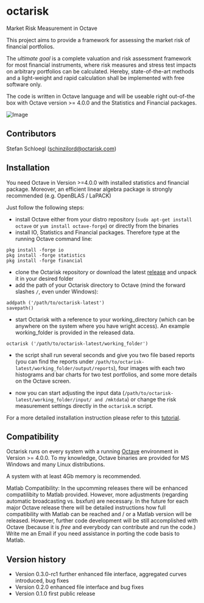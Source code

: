 # octarisk
Market Risk Measurement in Octave

This project aims to provide a framework for assessing the market risk of financial portfolios.

The *ultimate goal* is a complete valuation and risk assessment framework for most financial instruments, where risk measures
and stress test impacts on arbitrary portfolios can be calculated. Hereby, state-of-the-art methods and a light-weight and rapid 
calculation shall be implemented with free software only.

The code is written in Octave language and will be useable right out-of-the box with Octave version >= 4.0.0 
and the Statistics and Financial packages.

![Image](http://www.octarisk.com/images/OCTARISK_logo_standard.svg)

## Contributors
Stefan Schloegl (schinzilord@octarisk.com)

## Installation

You need Octave in Version >=4.0.0 with installed statistics and financial package.
Moreover, an efficient linear algebra package is strongly recommended (e.g. OpenBLAS / LaPACK)

Just follow the following steps:
- install Octave either from your distro repository (`sudo apt-get install octave` or `yum install octave-forge`) or directly from the binaries
- install IO, Statistics and Financial packages. Therefore type at the running Octave command line:

```
pkg install -forge io
pkg install -forge statistics
pkg install -forge financial
```

- clone the Octarisk repository or download the latest  [release](https://github.com/octarisk/octarisk/releases) and unpack it in your desired folder
- add the path of your Octarisk directory to Octave (mind the forward slashes `/`, even under Windows):

```
addpath ('/path/to/octarisk-latest')
savepath()
```

- start Octarisk with a reference to your working_directory (which can be anywhere on the system where you have wright access). 
An example working_folder is provided in the released data.

```
octarisk ('/path/to/octarisk-latest/working_folder')
```

- the script shall run several seconds and give you two file based reports (you can find the reports under `/path/to/octarisk-latest/working_folder/output/reports`),
four images with each two histograms and bar charts for two test portfolios, and some more details on the Octave screen.

- now you can start adjusting the input data (`/path/to/octarisk-latest/working_folder/input/ and /mktdata`) or change the risk measurement settings directly in the `octarisk.m` script.

For a more detailed installation instruction please refer to this [tutorial](http://www.octarisk.com/tutorial.html).

## Compatibility

Octarisk runs on every system with a running [Octave](https://www.gnu.org/software/octave/) environment in Version >= 4.0.0.
To my knowledge, Octave binaries are provided for MS Windows and many Linux distributions.

A system with at least 4Gb memory is recommended.

Matlab Compatibility:
In the upcomming releases there will be enhanced compatilibity to Matlab provided.
However, more adjustments (regarding automatic broadcasting vs. bsxfun) are necessary. In the future for each major Octave release there will be
detailed instructions how full compatibility with Matlab can be reached and / or a Matlab version will be released.
However, further code development will be still accomplished with Octave (because it is *free* and everybody can contribute and run the code.)
Write me an Email if you need assistance in porting the code basis to Matlab.

## Version history

- Version 0.3.0-rc1 further enhanced file interface, aggregated curves introduced, bug fixes
- Version 0.2.0   enhanced file interface and bug fixes
- Version 0.1.0   first public release


